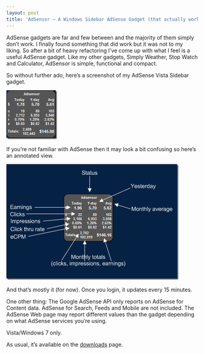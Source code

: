 ```yaml
---
layout: post
title: 'AdSensor – A Windows Sidebar AdSense Gadget (that actually works)'
---
```

AdSense gadgets are far and few between and the majority of them simply don’t work. I finally found something that did work but it was not to my liking. So after a bit of heavy refactoring I’ve come up with what I feel is a useful AdSense gadget. Like my other gadgets, Simply Weather, Stop Watch and Calculator, AdSensor is simple, functional and compact.

So without further ado, here’s a screenshot of my AdSense Vista Sidebar gadget.

![adsensor](/cdn/images/blog/AdsensorAGoogleAdSenseGadgetthatactually_8F79/adsensor.png)

If you’re not familiar with AdSense then it may look a bit confusing so here’s an annotated view.

![adsensor-an](/cdn/images/blog/AdsensorAGoogleAdSenseGadgetthatactually_8F79/adsensoran.png)

And that’s mostly it (for now). Once you login, it updates every 15 minutes.

One other thing: The Google AdSense API only reports on AdSense for Content data. AdSense for Search, Feeds and Mobile are not included. The AdSense Web page may report different values than the gadget depending on what AdSense services you’re using.

Vista/Windows 7 only.

As usual, it’s available on the [downloads](/downloads) page.
